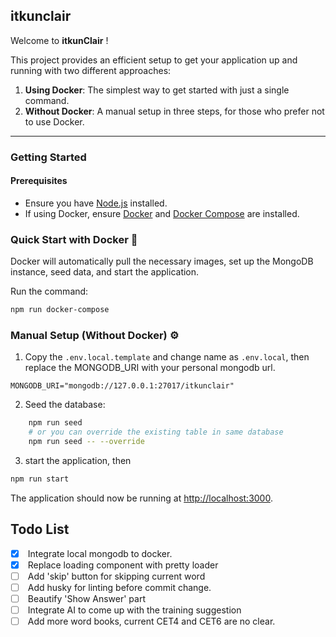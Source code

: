 ## itkunclair
Welcome to **itkunClair** ! 

This project provides an efficient setup to get your application up and running with two different approaches:

1. **Using Docker**: The simplest way to get started with just a single command.
2. **Without Docker**: A manual setup in three steps, for those who prefer not to use Docker.

<hr />

### Getting Started
#### Prerequisites
* Ensure you have [Node.js](https://nodejs.org/en) installed.
* If using Docker, ensure [Docker](https://www.docker.com/) and [Docker Compose](https://docs.docker.com/compose/install/) are installed.


### Quick Start with Docker 🐳
Docker will automatically pull the necessary images, set up the MongoDB instance, seed data, and start the application.

Run the command: 
```bash 
npm run docker-compose
```


### Manual Setup (Without Docker) ⚙️

1. Copy the `.env.local.template` and change name as `.env.local`, then replace the MONGODB_URI with your personal mongodb url.

```dotenv
MONGODB_URI="mongodb://127.0.0.1:27017/itkunclair"
```

2. Seed the database:
```bash
    npm run seed
    # or you can override the existing table in same database
    npm run seed -- --override
```

3. start the application, then 
```bash
npm run start
```

The application should now be running at [http://localhost:3000](http://localhost:3000).


## Todo List

- [x] &nbsp;Integrate local mongodb to docker. </br>
- [x] &nbsp;Replace loading component with pretty loader </br>
- [ ] &nbsp;Add 'skip' button for skipping current word </br>
- [ ] &nbsp;Add husky for linting before commit change. </br>
- [ ] &nbsp;Beautify 'Show Answer' part </br>
- [ ] &nbsp;Integrate AI to come up with the training suggestion</br>
- [ ] &nbsp;Add more word books, current CET4 and CET6 are no clear.</br>
